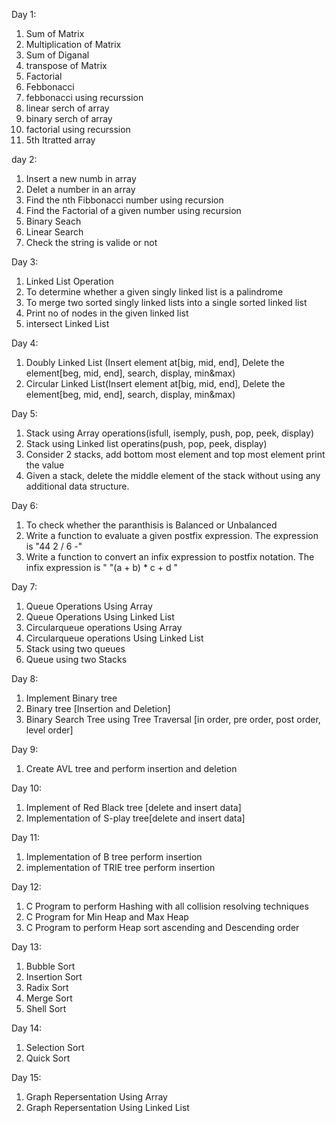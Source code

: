 Day 1:
1) Sum of Matrix
2) Multiplication of Matrix
3) Sum of Diganal
4) transpose of Matrix
5) Factorial
6) Febbonacci
7) febbonacci using recurssion
8) linear serch of array
9) binary serch of array
10) factorial using recurssion
11) 5th Itratted array
    
day 2:
1) Insert a new numb in array
2) Delet a number in an array
3) Find the nth Fibbonacci number using recursion
4) Find the Factorial of a given number using recursion
5) Binary Seach
6) Linear Search
7) Check the string is valide or not

Day 3:
1) Linked List Operation
2)  To determine whether a given singly linked list is a palindrome
3)  To merge two sorted singly linked lists into a single sorted linked list
4)   Print no of nodes in the given linked list
5)   intersect Linked List

Day 4:
1) Doubly Linked List (Insert element at[big, mid, end], Delete the element[beg, mid, end], search, display, min&max)
2) Circular Linked List(Insert element at[big, mid, end], Delete the element[beg, mid, end], search, display, min&max)

Day 5:
1) Stack using Array operations(isfull, isemply, push, pop, peek, display)
2) Stack using Linked list operatins(push, pop, peek, display)
3) Consider 2 stacks, add bottom most element and top most element print the value
4) Given a stack, delete the middle element of the stack without using any additional data structure.

Day 6:
1) To check whether the paranthisis is Balanced or Unbalanced
2) Write a function to evaluate a given postfix expression. The expression is "44 2 / 6 -"
3) Write a function to convert an infix expression to postfix notation. The infix expression is " "(a + b) * c + d "

Day 7:
1) Queue Operations Using Array
2) Queue Operations Using Linked List
3) Circularqueue operations Using Array
4) Circularqueue operations Using Linked List
5) Stack using two queues
6) Queue using two Stacks

Day 8:
1) Implement Binary tree
2) Binary tree [Insertion and Deletion]
3) Binary Search Tree using Tree Traversal [in order, pre order, post order, level order]

Day 9:
1) Create AVL tree and perform insertion and deletion

Day 10:
1) Implement of Red Black tree [delete and insert data]
2) Implementation of S-play tree[delete and insert data]

Day 11:
1) Implementation of B tree perform insertion
2) implementation of TRIE tree perform insertion

Day 12:
1) C Program to perform Hashing with all collision resolving techniques
2) C Program for Min Heap and Max Heap
3) C Program to perform Heap sort ascending and Descending order

Day 13:
1) Bubble Sort
2) Insertion Sort
3) Radix Sort
4) Merge Sort
5) Shell Sort

Day 14:
1) Selection Sort
2) Quick Sort

Day 15:
1) Graph Repersentation Using Array
2)  Graph Repersentation Using Linked List
